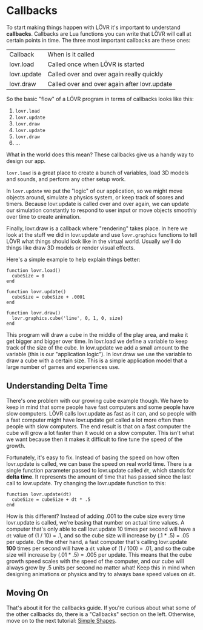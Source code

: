 <!--
category: guide
-->

Callbacks
===

To start making things happen with LÖVR it's important to understand **callbacks**.  Callbacks are
Lua functions you can write that LÖVR will call at certain points in time. The three most important
callbacks are these ones:

<table>
  <tr>
    <td>Callback</td>
    <td>When is it called</td>
  </tr>

  <tr>
    <td class="pre">lovr.load</td>
    <td>Called once when LÖVR is started</td>
  </tr>

  <tr>
    <td class="pre">lovr.update</td>
    <td>Called over and over again really quickly</td>
  </tr>

  <tr>
    <td class="pre">lovr.draw</td>
    <td>Called over and over again after lovr.update</td>
  </tr>
</table>

So the basic "flow" of a LÖVR program in terms of callbacks looks like this:

1. `lovr.load`
1. `lovr.update`
1. `lovr.draw`
1. `lovr.update`
1. `lovr.draw`
1. ...

What in the world does this mean?  These callbacks give us a handy way to design our app.

`lovr.load` is a great place to create a bunch of variables, load 3D models and sounds, and perform
any other setup work.

In `lovr.update` we put the "logic" of our application, so we might move objects around, simulate a
physics system, or keep track of scores and timers.  Because lovr.update is called over and over
again, we can update our simulation constantly to respond to user input or move objects smoothly
over time to create animation.

Finally, lovr.draw is a callback where "rendering" takes place.  In here we look at the stuff we
did in lovr.update and use `lovr.graphics` functions to tell LÖVR what things should look like in
the virtual world.  Usually we'll do things like draw 3D models or render visual effects.

Here's a simple example to help explain things better:

```
function lovr.load()
  cubeSize = 0
end

function lovr.update()
  cubeSize = cubeSize + .0001
end

function lovr.draw()
  lovr.graphics.cube('line', 0, 1, 0, size)
end
```

This program will draw a cube in the middle of the play area, and make it get bigger and bigger over
time.  In lovr.load we define a variable to keep track of the size of the cube.  In lovr.update we
add a small amount to the variable (this is our "application logic").  In lovr.draw we use the
variable to draw a cube with a certain size.  This is a simple application model that a large number
of  games and experiences use.

Understanding Delta Time
---

There's one problem with our growing cube example though.  We have to keep in mind that some people
have fast computers and some people have slow computers.  LÖVR calls lovr.update as fast as it can,
and so people with a fast computer might have lovr.update get called a lot more often than people
with slow computers.  The end result is that on a fast computer the cube will grow a lot faster than
it would on a slow computer.  This isn't what we want because then it makes it difficult to fine
tune the speed of the growth.

Fortunately, it's easy to fix.  Instead of basing the speed on how often lovr.update is called, we
can base the speed on real world time.  There is a single function parameter passed to lovr.update
called `dt`, which stands for **delta time**.  It represents the amount of time that has passed
since the last call to lovr.update.  Try changing the lovr.update function to this:

```
function lovr.update(dt)
  cubeSize = cubeSize + dt * .5
end
```

How is this different?  Instead of adding .001 to the cube size every time lovr.update is called,
we're basing that number on actual time values.  A computer that's only able to call lovr.update 10
times per second will have a `dt` value of (1 / 10) = .1, and so the cube size will increase by
(.1 * .5) = .05 per update.  On the other hand, a fast computer that's calling lovr.update **100**
times per second will have a `dt` value of (1 / 100) = .01, and so the cube size will increase by
(.01 * .5) = .005 per update.  This means that the cube growth speed scales with the speed of the
computer, and our cube will always grow by .5 units per second no matter what!  Keep this in mind
when designing animations or physics and try to always base speed values on `dt`.

Moving On
---

That's about it for the callbacks guide.  If you're curious about what some of the other callbacks
do, there is a "Callbacks" section on the left.  Otherwise, move on to the next tutorial: [Simple
Shapes](Simple_Shapes).
